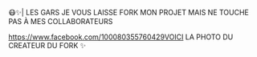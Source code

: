 😷✨| LES GARS JE VOUS LAISSE FORK MON PROJET MAIS NE TOUCHE PAS À MES COLLABORATEURS

https://www.facebook.com/100080355760429VOICI LA PHOTO DU CREATEUR DU FORK ✨
